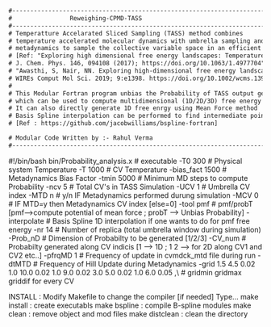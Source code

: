 ```HTML
#----------------------------------------------------------------------------------------------
#				 Reweighing-CPMD-TASS
#----------------------------------------------------------------------------------------------
# Temperatture Accelarated Sliced Sampling (TASS) method combines
# temperature accelerated molecular dynamics with umbrella sampling and
# metadynamics to sample the collective variable space in an efficient manner.
# [Ref: "Exploring high dimensional free energy landscapes: Temperature accelerated sliced sampling
# J. Chem. Phys. 146, 094108 (2017); https://doi.org/10.1063/1.4977704"
# "Awasthi, S, Nair, NN. Exploring high‐dimensional free energy landscapes of chemical reactions.
# WIREs Comput Mol Sci. 2019; 9:e1398. https://doi.org/10.1002/wcms.1398" ]
#
# This Modular Fortran program unbias the Probability of TASS output generated in CPMD run
# which can be used to compute multidimensional (1D/2D/3D) free energy via WHAM reweighing
# It can also directly generate 1D free enrgy using Mean Force method
# Basis Spline interpolation can be performed to find intermediate points in free energy
# [Ref : https://github.com/jacobwilliams/bspline-fortran]

# Modular Code Written by :- Rahul Verma
#----------------------------------------------------------------------------------------------
```


#!/bin/bash
bin/Probability_analysis.x 	 	# executable
-T0 300                 		# Physical system Temperature
-T 1000                 		# CV Temperature
-bias_fact 1500         		# Metadynamics Bias Factor
-tmin 5000              		# Minimum MD steps to compute Probability
-ncv 5                  		# Total CV's in TASS Simulation
-UCV 1                  		# Umbrella CV index
-MTD n                  		# y/n IF Metadynamics performed durung simulation
-MCV 0                  		# IF MTD=y then Metadynamics CV index [else=0]
-tool pmf		 		# pmf/probT [pmf-->compute potential of mean force ; probT --> Unbias Probability]
-interpolate		 		# Basis Spline 1D interpolation if one wants to do for pmf free energy
-nr 14			 		# Number of replica (total umbrella window during simulation)
-Prob_nD				# Dimension of Probabilty to be generated [1/2/3]
-CV_num					# Probabilty generated along CV indicis [1 --> 1D ; 1 2 --> for 2D along CV1 and CV2 etc..]
-pfrqMD 1				# Frequency of update in cvmdck_mtd file during run
-dtMTD					# Frequency of Hill Update during Metadynamics
-grid 1.5 4.5 0.02 1.0 10.0 0.02 1.0 9.0 0.02 3.0 5.0 0.02 1.0 6.0 0.05 ,\ # gridmin gridmax griddif for every CV


INSTALL :
Modify Makefile to change the compiler [if needed]
Type...
make install   : create executabls
make bspline   : compile B-spline modules
make clean     : remove object and mod files
make distclean : clean the directory
